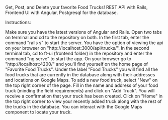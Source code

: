 Get, Post, and Delete your favorite Food Trucks! REST API with Rails, Frontend UI with Angular, Postgresql for the database.

Instructions:

Make sure you have the latest versions of Angular and Rails. Open two tabs on terminal and cd to the repository on both. In the first tab, enter the command "rails s" to start the server. You have the option of viewing the api on your browser on "http://localhost:3000/api/trucks/". In the second terminal tab, cd to ft-ui (frontend folder) in the repository and enter the command "ng serve" to start the app. On your browser go to "http://localhost:4200/" and you'll find yourself on the home page of "Favorite Food Trucks". Under the label "Food Trucks" you will find all the food trucks that are currently in the database along with their addresses and locations on Google Maps. To add a new food truck, select "New" on the top right corner of the page. Fill in the name and address of your food truck (minding the field requirements) and click on "Add Truck". You will receive a confirmation that your truck has been created. Click on "Home" in the top right corner to view your recently added truck along with the rest of the trucks in the database. You can interact with the Google Maps component to locate your truck.
